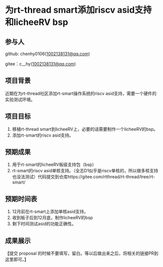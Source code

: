 # 为rt-thread smart添加riscv asid支持和licheeRV bsp

## 参与人

github: chenhy0106(1002138131@qq.com)

gitee：c__hy(1002138131@qq.com)

## 项目背景

近期在为rt-thread社区添加rt-smart操作系统的riscv asid支持，需要一个硬件的实验测试环境。

## 项目目标

1. 移植rt-thread smart到licheeRV上，必要的话需要制作一个licheeRV的bsp。
2. 添加rt-smart的riscv asid支持。

## 预期成果

1. 用于rt-smart的licheeRV板级支持包（bsp）
2. rt-smart的riscv asid单核支持。（全志D1似乎是riscv单核的，所以做多核支持也没法测试）代码提交到仓库https://gitee.com/rtthread/rt-thread/tree/rt-smart/

## 预期时间表

1. 12月前在rt-smart上添加单核asid支持。
2. 收到板子后到12月底，制作licheeRV的bsp
3. 剩下时间测试asid的功能正确性。

## 成果展示

【提交 proposal 的时候不要填写，留白。等以后做出来之后，将相关的链接PR到这里即可。】
